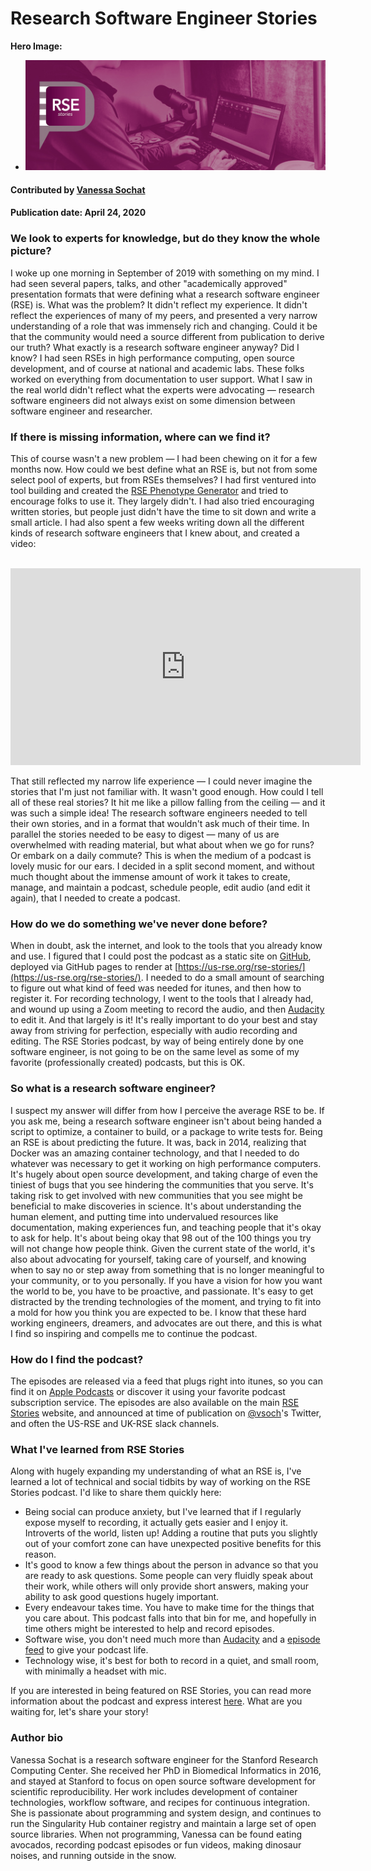 # Research Software Engineer Stories

**Hero Image:**

 - <img src='../../images/Blog_042320_podcast.jpg' />
 
#### Contributed by [Vanessa Sochat](https://github.com/vsoch "@vsoch on GitHub")

#### Publication date: April 24, 2020

### We look to experts for knowledge, but do they know the whole picture?

I woke up one morning in September of 2019 with something on my mind. I had seen several
papers, talks, and other "academically approved" presentation formats that were defining what
a research software engineer (RSE) is. What was the problem? It didn't reflect my experience.
It didn't reflect the experiences of many of my peers, and presented a very narrow
understanding of a role that was immensely rich and changing. Could it be that the community
would need a source different from publication to derive our truth? What exactly is a
research software engineer anyway? Did I know? I had seen RSEs in high performance computing,
open source development, and of course at national and academic labs. These folks
worked on everything from documentation to user support. What I saw in the real world
didn't reflect what the experts were advocating — research software engineers did not
always exist on some dimension between software engineer and researcher.

### If there is missing information, where can we find it?

This of course wasn't a new problem — I had been chewing on it for a few months now.
How could we best define what an RSE is, but not from some select pool of experts, but 
from RSEs themselves? I had first ventured into tool building and created the 
[RSE Phenotype Generator](https://rseng.github.io/rse-phenotype/) and tried to
encourage folks to use it. They largely didn't. I had also tried encouraging written
stories, but people just didn't have the time to sit down and write a small article.
I had also spent a few weeks writing down all the different kinds of research software
engineers that I knew about, and created a video:

<br>

<iframe width="560" height="315" src="https://www.youtube.com/embed/trAfA9VWLTQ" frameborder="0" allow="accelerometer; autoplay; encrypted-media; gyroscope; picture-in-picture" allowfullscreen></iframe>

<br>

That still reflected my narrow life experience — I could never imagine the stories
that I'm just not familiar with. It wasn't good enough. How could I tell all of these real stories?
It hit me like a pillow falling from the ceiling — and it was such a simple idea! 
The research software engineers needed to tell their own stories, and in a format
that wouldn't ask much of their time. In parallel the stories needed to be easy to digest —
many of us are overwhelmed with reading material, but what about when we go for runs?
Or embark on a daily commute? This is when the medium of a podcast is lovely music
for our ears. I decided in a split second moment, and without much thought about
the immense amount of work it takes to create, manage, and maintain a podcast, 
schedule people, edit audio (and edit it again), that I needed to create a podcast.

### How do we do something we've never done before?

When in doubt, ask the internet, and look to the tools that you already know and use.
I figured that I could post the podcast as a static site on [GitHub](https://github.com/usrse/rse-stories), 
deployed via GitHub pages to render at [https://us-rse.org/rse-stories/](https://us-rse.org/rse-stories/).
I needed to do a small amount of searching to figure out what kind of feed was needed for itunes,
and then how to register it. For recording technology, I went to the tools that I already had,
and wound up using a Zoom meeting to record the audio, and then [Audacity](https://www.audacityteam.org/) to edit it.
And that largely is it! It's really important to do your best and stay away from striving
for perfection, especially with audio recording and editing. The RSE Stories podcast,
by way of being entirely done by one software engineer, is not going to be on the same
level as some of my favorite (professionally created) podcasts, but this is OK. 

### So what is a research software engineer?

I suspect my answer will differ from how I perceive the average RSE to be. If you ask me, being a research software engineer 
isn't about being handed a script to optimize, a container to build, or a package to write tests for. Being an RSE is about
predicting the future. It was, back in 2014, realizing that Docker was an amazing container technology, and that I needed
to do whatever was necessary to get it working on high performance computers. It's hugely about open source development,
and taking charge of even the tiniest of bugs that you see hindering the communities that you serve.
It's taking risk to get involved with new communities that you see might be beneficial to make discoveries in science. 
It's about understanding the human element, and putting time into undervalued resources like documentation, making
experiences fun, and teaching people that it's okay to ask for help. It's about being okay that 98 out of the 100 things you
try will not change how people think. Given the current state of the world, it's also about advocating for yourself,
taking care of yourself, and knowing when to say no or step away from something that is no longer meaningful to your
community, or to you personally. If you have a vision for how you want the world to be, you have to be proactive, and passionate. 
It's easy to get distracted by the trending technologies of the moment, and trying to fit into a mold for how
you think you are expected to be. I know that these hard working engineers, dreamers, and advocates are out 
there, and this is what I find so inspiring and compells me to continue the podcast.

### How do I find the podcast?

The episodes are released via a feed that plugs right into itunes, so you can
find it on [Apple Podcasts](https://podcasts.apple.com/us/podcast/rse-stories/id1481504497)
or discover it using your favorite podcast subscription service. The episodes are also
available on the main [RSE Stories](https://us-rse.org/rse-stories/) website,
and announced at time of publication on [@vsoch](https://twitter.com/vsoch/)'s Twitter,
and often the US-RSE and UK-RSE slack channels.

### What I've learned from RSE Stories

Along with hugely expanding my understanding of what an RSE is, I've learned a lot of
technical and social tidbits by way of working on the RSE Stories podcast. I'd like
to share them quickly here:

 - Being social can produce anxiety, but I've learned that if I regularly expose myself to recording, it actually gets easier and I enjoy it. Introverts of the world, listen up! Adding a routine that puts you slightly out of your comfort zone can have unexpected positive benefits for this reason.
 - It's good to know a few things about the person in advance so that you are ready to ask questions. Some people can very fluidly speak about their work, while others will only provide short answers, making your ability to ask good questions hugely important.
 - Every endeavour takes time. You have to make time for the things that you care about. This podcast falls into that bin for me, and hopefully in time others might be interested to help and record episodes.
 - Software wise, you don't need much more than [Audacity](https://www.audacityteam.org/) and a [episode feed](https://github.com/USRSE/rse-stories/blob/master/pages/episodes.rss) to give your podcast life.  
 - Technology wise, it's best for both to record in a quiet, and small room, with minimally a headset with mic.

If you are interested in being featured on RSE Stories, you can read more information about
the podcast and express interest [here](https://us-rse.org/rse-stories/about/). What are you waiting for,
let's share your story!


### Author bio

Vanessa Sochat is a research software engineer for the Stanford Research Computing Center. She received her PhD in Biomedical Informatics in 2016, and stayed at Stanford to focus on open source software development for scientific reproducibility. Her work includes development of container technologies, workflow software, and recipes for continuous integration. She is passionate about programming and system design, and continues to run the Singularity Hub container registry and maintain a large set of open source libraries. When not programming, Vanessa can be found eating avocados, recording podcast episodes or fun videos, making dinosaur noises, and running outside in the snow.


<!---
Publish: yes
Track: experience
RSS update: 2020-04-24
Pinned: no
Topics: Projects and Organizations, Software Engineering, Research Software Engineers
--->
